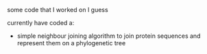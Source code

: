 some code that I worked on I guess

currently have coded a:
- simple neighbour joining algorithm to join protein sequences and represent them on a phylogenetic tree
